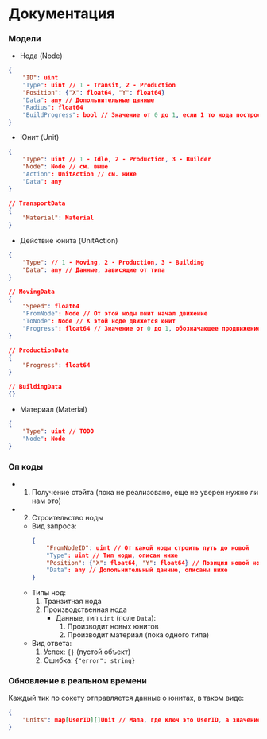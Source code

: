 # Документация

### Модели
- Нода (Node)
```json
{
    "ID": uint
    "Type": uint // 1 - Transit, 2 - Production
    "Position": {"X": float64, "Y": float64}
    "Data": any // Допольнительные данные
    "Radius": float64
    "BuildProgress": bool // Значение от 0 до 1, если 1 то нода построена
}
```

- Юнит (Unit)
```json
{
    "Type": uint // 1 - Idle, 2 - Production, 3 - Builder
    "Node": Node // см. выше
    "Action": UnitAction // см. ниже
    "Data": any
}

// TransportData
{
    "Material": Material
}
```

- Действие юнита (UnitAction)
```json
{
    "Type": // 1 - Moving, 2 - Production, 3 - Building
    "Data": any // Данные, зависящие от типа
}

// MovingData
{
    "Speed": float64
    "FromNode": Node // От этой ноды юнит начал движение
    "ToNode": Node // К этой ноде движется юнит
    "Progress": float64 // Значение от 0 до 1, обозначающее продвижение по дороге от одной ноде к другой
}

// ProductionData 
{
    "Progress": float64
}

// BuildingData
{}
```

- Материал (Material)
```json
{
    "Type": uint // TODO
    "Node": Node
}
```


### Оп коды
- 1) Получение стэйта (пока не реализовано, еще не уверен нужно ли нам это)
- 2) Строительство ноды
  - Вид запроса:
    ```json
    {
        "FromNodeID": uint // От какой ноды строить путь до новой
        "Type": uint // Тип ноды, описан ниже
        "Position": {"X": float64, "Y": float64} // Позиция новой ноды
        "Data": any // Допольнительный данные, описаны ниже
    }
    ```
  - Типы нод:
    1) Транзитная нода
    2) Производственная нода
       - Данные, тип `uint` (поле `Data`):
         1) Производит новых юнитов
         2) Производит материал (пока одного типа)
  - Вид ответа:
    1) Успех: `{}` (пустой объект)
    2) Ошибка: `{"error": string}`

### Обновление в реальном времени
Каждый тик по сокету отправляется данные о юнитах, в таком виде:
```json
{
    "Units": map[UserID][]Unit // Мапа, где ключ это UserID, а значение массив юнитов
}
```